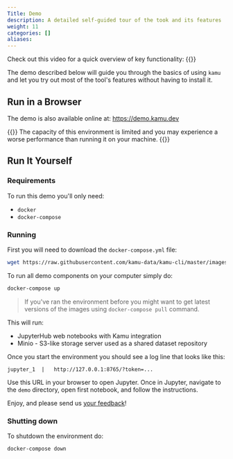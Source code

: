 ```yaml
---
Title: Demo
description: A detailed self-guided tour of the took and its features
weight: 11
categories: []
aliases:
---
```


Check out this video for a quick overview of key functionality:
{{<youtube-list PLV91cS45lwVG20Hicztbv7hsjN6x69MJk>}}

The demo described below will guide you through the basics of using `kamu` and let you try out most of the tool's features without having to install it.


## Run in a Browser
The demo is also available online at: https://demo.kamu.dev

{{<info>}}
The capacity of this environment is limited and you may experience a worse performance than running it on your machine.
{{</info>}}


## Run It Yourself
### Requirements
To run this demo you'll only need:
* `docker`
* `docker-compose`

### Running
First you will need to download the `docker-compose.yml` file:

```bash
wget https://raw.githubusercontent.com/kamu-data/kamu-cli/master/images/demo/docker-compose.yml
```

To run all demo components on your computer simply do:

```bash
docker-compose up
```

> If you've ran the environment before you might want to get latest versions of the images using `docker-compose pull` command.

This will run:
* JupyterHub web notebooks with Kamu integration
* Minio - S3-like storage server used as a shared dataset repository

Once you start the environment you should see a log line that looks like this:

```
jupyter_1  |   http://127.0.0.1:8765/?token=...
```

Use this URL in your browser to open Jupyter. Once in Jupyter, navigate to the `demo` directory, open first notebook, and follow the instructions.

Enjoy, and please send us [your feedback](https://github.com/issues)!

### Shutting down
To shutdown the environment do:

```bash
docker-compose down
```